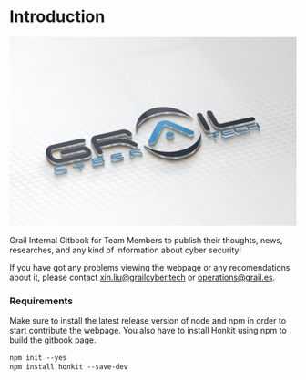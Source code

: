 # Introduction

![](img/grail.jpeg)



Grail Internal Gitbook for Team Members to publish their thoughts, news, researches, and any kind of information about cyber security!

If you have got any problems viewing the webpage or any recomendations about it, please contact <a>xin.liu@grailcyber.tech</a> or <a>operations@grail.es</a>. 

### Requirements

Make sure to install the latest release version of node and npm in order to start contribute the webpage. 
You also have to install Honkit using npm to build the gitbook page.
```console
npm init --yes
npm install honkit --save-dev
```
